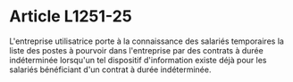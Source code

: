 # Article L1251-25

L'entreprise utilisatrice porte à la connaissance des salariés temporaires la liste des postes à pourvoir dans l'entreprise par des contrats à durée indéterminée lorsqu'un tel dispositif d'information existe déjà pour les salariés bénéficiant d'un contrat à durée indéterminée.